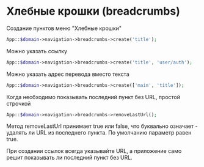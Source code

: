 Хлебные крошки (breadcrumbs)
====================

Создание пунктов меню "Хлебные крошки"

```php
App::$domain->navigation->breadcrumbs->create('title');
```

Можно указать ссылку

```php
App::$domain->navigation->breadcrumbs->create('title', 'user/auth');
```

Можно указать адрес перевода вместо текста

```php
App::$domain->navigation->breadcrumbs->create(['main', 'title']);
```

Когда необходимо показывать последний пункт без URL, простой строчкой

```php
App::$domain->navigation->breadcrumbs->removeLastUrl();
```

Метод removeLastUrl принимает true или false, что буквально означает - удалять ли URL из последнего пункта.
По умолчанию параметр равен true.

При создании ссылок всегда указывайте URL, а приложение само решит показывать ли последний пункт без URL.